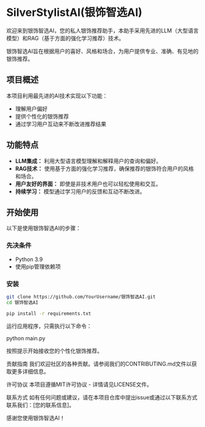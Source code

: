 # SilverStylistAI(银饰智选AI)
 
欢迎来到银饰智选AI，您的私人银饰推荐助手，本助手采用先进的LLM（大型语言模型）和RAG（基于方面的强化学习推荐）技术。
 
银饰智选AI旨在根据用户的喜好、风格和场合，为用户提供专业、准确、有见地的银饰推荐。
 
## 项目概述
 
本项目利用最先进的AI技术实现以下功能：
- 理解用户偏好
- 提供个性化的银饰推荐
- 通过学习用户互动来不断改进推荐结果
 
## 功能特点
 
- **LLM集成：** 利用大型语言模型理解和解释用户的查询和偏好。
- **RAG技术：** 使用基于方面的强化学习推荐，确保推荐的银饰符合用户的风格和场合。
- **用户友好的界面：** 即使是非技术用户也可以轻松使用和交互。
- **持续学习：** 模型通过学习用户的反馈和互动不断改进。
 
## 开始使用
 
以下是使用银饰智选AI的步骤：
 
### 先决条件
 
- Python 3.9
- 使用pip管理依赖项
 
### 安装
 
```bash
git clone https://github.com/YourUsername/银饰智选AI.git
cd 银饰智选AI

pip install -r requirements.txt
```


运行应用程序，只需执行以下命令：

python main.py


按照提示开始接收您的个性化银饰推荐。

贡献指南
我们欢迎社区的各种贡献。请参阅我们的CONTRIBUTING.md文件以获取更多详细信息。

许可协议
本项目遵循MIT许可协议 - 详情请见LICENSE文件。

联系方式
如有任何问题或建议，请在本项目仓库中提出issue或通过以下联系方式联系我们：[您的联系信息]。

感谢您使用银饰智选AI！
